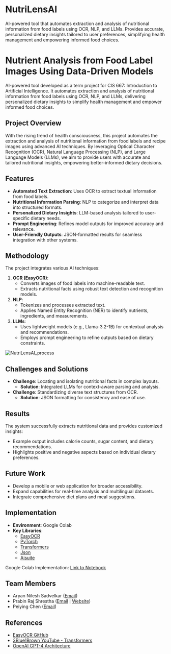 # NutriLensAI
AI-powered tool that automates extraction and analysis of nutritional information from food labels using OCR, NLP, and LLMs. Provides accurate, personalized dietary insights tailored to user preferences, simplifying health management and empowering informed food choices.

# Nutrient Analysis from Food Label Images Using Data-Driven Models

AI-powered tool developed as a term project for CIS 667: Introduction to Artificial Intelligence. It automates extraction and analysis of nutritional information from food labels using OCR, NLP, and LLMs, delivering personalized dietary insights to simplify health management and empower informed food choices.

## Project Overview

With the rising trend of health consciousness, this project automates the extraction and analysis of nutritional information from food labels and recipe images using advanced AI techniques. By leveraging Optical Character Recognition (OCR), Natural Language Processing (NLP), and Large Language Models (LLMs), we aim to provide users with accurate and tailored nutritional insights, empowering better-informed dietary decisions.

## Features

- **Automated Text Extraction**: Uses OCR to extract textual information from food labels.
- **Nutritional Information Parsing**: NLP to categorize and interpret data into structured formats.
- **Personalized Dietary Insights**: LLM-based analysis tailored to user-specific dietary needs.
- **Prompt Engineering**: Refines model outputs for improved accuracy and relevance.
- **User-Friendly Outputs**: JSON-formatted results for seamless integration with other systems.

## Methodology

The project integrates various AI techniques:

1. **OCR (EasyOCR)**:
   - Converts images of food labels into machine-readable text.
   - Extracts nutritional facts using robust text detection and recognition models.
2. **NLP**:
   - Tokenizes and processes extracted text.
   - Applies Named Entity Recognition (NER) to identify nutrients, ingredients, and measurements.
3. **LLMs**:
   - Uses lightweight models (e.g., Llama-3.2-1B) for contextual analysis and recommendations.
   - Employs prompt engineering to refine outputs based on dietary constraints.

![NutriLensAI_process](https://github.com/user-attachments/assets/03b49dcd-7510-4142-b45c-d3cd905be384)


## Challenges and Solutions

- **Challenge**: Locating and isolating nutritional facts in complex layouts.
  - **Solution**: Integrated LLMs for context-aware parsing and analysis.
- **Challenge**: Standardizing diverse text structures from OCR.
  - **Solution**: JSON formatting for consistency and ease of use.

## Results

The system successfully extracts nutritional data and provides customized insights:
- Example output includes calorie counts, sugar content, and dietary recommendations.
- Highlights positive and negative aspects based on individual dietary preferences.

## Future Work

- Develop a mobile or web application for broader accessibility.
- Expand capabilities for real-time analysis and multilingual datasets.
- Integrate comprehensive diet plans and meal suggestions.

## Implementation

- **Environment**: Google Colab
- **Key Libraries**: 
  - [EasyOCR](https://github.com/JaidedAI/EasyOCR)
  - [PyTorch](https://pypi.org/project/torch/)
  - [Transformers](https://pypi.org/project/transformers/)
  - [Json](https://pypi.org/project/jsons/)
  - [Aisuite](https://pypi.org/project/aisuite/)

Google Colab Implementation: [Link to Notebook](https://colab.research.google.com/drive/1hssG0A63Darm7yq_Ort5ud755MzsZQEL?usp=sharing)

## Team Members

- Aryan Nilesh Sadvelkar ([Email](mailto:asadvelk@syr.edu))
- Prabin Raj Shrestha ([Email](mailto:prbn.ms@gmail.edu) | [Website](https://prbn.info))
- Peiying Chen ([Email](mailto:pchen21@syr.edu))

## References

- [EasyOCR GitHub](https://github.com/JaidedAI/EasyOCR)
- [3Blue1Brown YouTube - Transformers](https://www.youtube.com/watch?v=wjZofJX0v4M&t=1173s)
- [OpenAI GPT-4 Architecture](https://semianalysis.com/2023/07/10/gpt-4-architecture-infrastructure)

